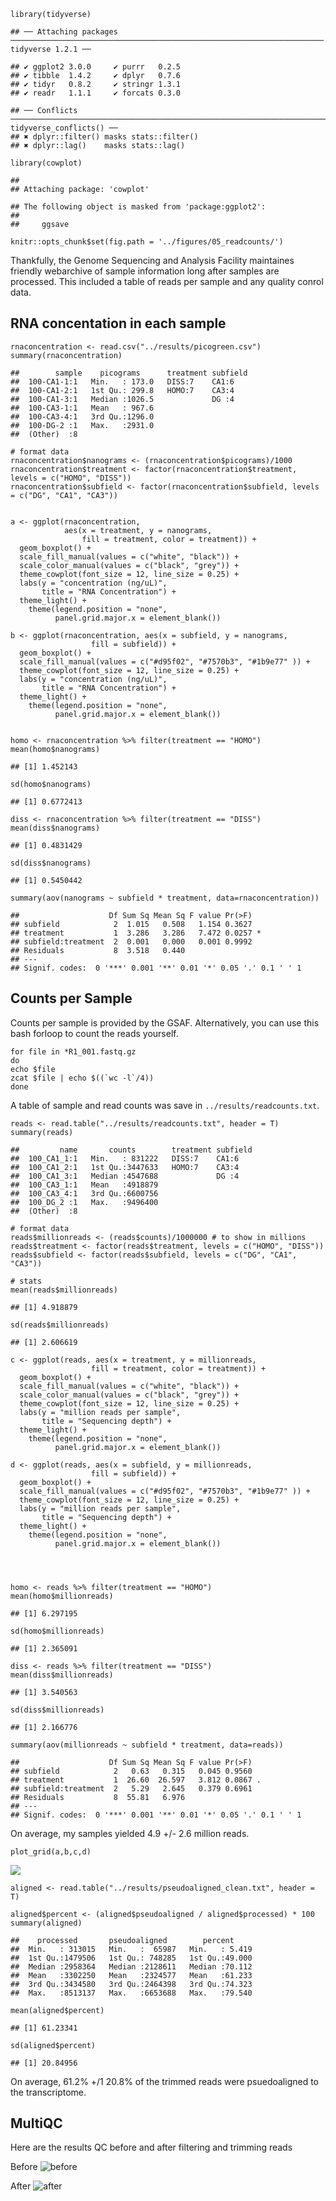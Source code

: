     library(tidyverse)

    ## ── Attaching packages ────────────────────────────────────────────────────────────────────── tidyverse 1.2.1 ──

    ## ✔ ggplot2 3.0.0     ✔ purrr   0.2.5
    ## ✔ tibble  1.4.2     ✔ dplyr   0.7.6
    ## ✔ tidyr   0.8.2     ✔ stringr 1.3.1
    ## ✔ readr   1.1.1     ✔ forcats 0.3.0

    ## ── Conflicts ───────────────────────────────────────────────────────────────────────── tidyverse_conflicts() ──
    ## ✖ dplyr::filter() masks stats::filter()
    ## ✖ dplyr::lag()    masks stats::lag()

    library(cowplot)

    ## 
    ## Attaching package: 'cowplot'

    ## The following object is masked from 'package:ggplot2':
    ## 
    ##     ggsave

    knitr::opts_chunk$set(fig.path = '../figures/05_readcounts/')

Thankfully, the Genome Sequencing and Analysis Facility maintaines
friendly webarchive of sample information long after samples are
processed. This included a table of reads per sample and any quality
conrol data.

RNA concentation in each sample
-------------------------------

    rnaconcentration <- read.csv("../results/picogreen.csv")
    summary(rnaconcentration)

    ##        sample    picograms      treatment subfield
    ##  100-CA1-1:1   Min.   : 173.0   DISS:7    CA1:6   
    ##  100-CA1-2:1   1st Qu.: 299.8   HOMO:7    CA3:4   
    ##  100-CA1-3:1   Median :1026.5             DG :4   
    ##  100-CA3-1:1   Mean   : 967.6                     
    ##  100-CA3-4:1   3rd Qu.:1296.0                     
    ##  100-DG-2 :1   Max.   :2931.0                     
    ##  (Other)  :8

    # format data
    rnaconcentration$nanograms <- (rnaconcentration$picograms)/1000 
    rnaconcentration$treatment <- factor(rnaconcentration$treatment, levels = c("HOMO", "DISS"))
    rnaconcentration$subfield <- factor(rnaconcentration$subfield, levels = c("DG", "CA1", "CA3"))


    a <- ggplot(rnaconcentration, 
                aes(x = treatment, y = nanograms, 
                    fill = treatment, color = treatment)) + 
      geom_boxplot() +
      scale_fill_manual(values = c("white", "black")) +
      scale_color_manual(values = c("black", "grey")) +
      theme_cowplot(font_size = 12, line_size = 0.25) +
      labs(y = "concentration (ng/uL)",
           title = "RNA Concentration") +
      theme_light() +
        theme(legend.position = "none",
              panel.grid.major.x = element_blank()) 

    b <- ggplot(rnaconcentration, aes(x = subfield, y = nanograms, 
                      fill = subfield)) + 
      geom_boxplot() +
      scale_fill_manual(values = c("#d95f02", "#7570b3", "#1b9e77" )) +
      theme_cowplot(font_size = 12, line_size = 0.25) +
      labs(y = "concentration (ng/uL)",
           title = "RNA Concentration") +
      theme_light() +
        theme(legend.position = "none",
              panel.grid.major.x = element_blank())


    homo <- rnaconcentration %>% filter(treatment == "HOMO") 
    mean(homo$nanograms)

    ## [1] 1.452143

    sd(homo$nanograms)

    ## [1] 0.6772413

    diss <- rnaconcentration %>% filter(treatment == "DISS") 
    mean(diss$nanograms)

    ## [1] 0.4831429

    sd(diss$nanograms)

    ## [1] 0.5450442

    summary(aov(nanograms ~ subfield * treatment, data=rnaconcentration))

    ##                    Df Sum Sq Mean Sq F value Pr(>F)  
    ## subfield            2  1.015   0.508   1.154 0.3627  
    ## treatment           1  3.286   3.286   7.472 0.0257 *
    ## subfield:treatment  2  0.001   0.000   0.001 0.9992  
    ## Residuals           8  3.518   0.440                 
    ## ---
    ## Signif. codes:  0 '***' 0.001 '**' 0.01 '*' 0.05 '.' 0.1 ' ' 1

Counts per Sample
-----------------

Counts per sample is provided by the GSAF. Alternatively, you can use
this bash forloop to count the reads yourself.

    for file in *R1_001.fastq.gz
    do
    echo $file
    zcat $file | echo $((`wc -l`/4)) 
    done 

A table of sample and read counts was save in
`../results/readcounts.txt`.

    reads <- read.table("../results/readcounts.txt", header = T)
    summary(reads)

    ##         name       counts        treatment subfield
    ##  100_CA1_1:1   Min.   : 831222   DISS:7    CA1:6   
    ##  100_CA1_2:1   1st Qu.:3447633   HOMO:7    CA3:4   
    ##  100_CA1_3:1   Median :4547688             DG :4   
    ##  100_CA3_1:1   Mean   :4918879                     
    ##  100_CA3_4:1   3rd Qu.:6600756                     
    ##  100_DG_2 :1   Max.   :9496400                     
    ##  (Other)  :8

    # format data
    reads$millionreads <- (reads$counts)/1000000 # to show in millions
    reads$treatment <- factor(reads$treatment, levels = c("HOMO", "DISS"))
    reads$subfield <- factor(reads$subfield, levels = c("DG", "CA1", "CA3"))

    # stats
    mean(reads$millionreads) 

    ## [1] 4.918879

    sd(reads$millionreads)

    ## [1] 2.606619

    c <- ggplot(reads, aes(x = treatment, y = millionreads, 
                      fill = treatment, color = treatment)) + 
      geom_boxplot() +
      scale_fill_manual(values = c("white", "black")) +
      scale_color_manual(values = c("black", "grey")) +
      theme_cowplot(font_size = 12, line_size = 0.25) +
      labs(y = "million reads per sample",
           title = "Sequencing depth") +
      theme_light() +
        theme(legend.position = "none",
              panel.grid.major.x = element_blank()) 

    d <- ggplot(reads, aes(x = subfield, y = millionreads, 
                      fill = subfield)) + 
      geom_boxplot() +
      scale_fill_manual(values = c("#d95f02", "#7570b3", "#1b9e77" )) +
      theme_cowplot(font_size = 12, line_size = 0.25) +
      labs(y = "million reads per sample",
           title = "Sequencing depth") +
      theme_light() +
        theme(legend.position = "none",
              panel.grid.major.x = element_blank())




    homo <- reads %>% filter(treatment == "HOMO") 
    mean(homo$millionreads)

    ## [1] 6.297195

    sd(homo$millionreads)

    ## [1] 2.365091

    diss <- reads %>% filter(treatment == "DISS") 
    mean(diss$millionreads)

    ## [1] 3.540563

    sd(diss$millionreads)

    ## [1] 2.166776

    summary(aov(millionreads ~ subfield * treatment, data=reads))

    ##                    Df Sum Sq Mean Sq F value Pr(>F)  
    ## subfield            2   0.63   0.315   0.045 0.9560  
    ## treatment           1  26.60  26.597   3.812 0.0867 .
    ## subfield:treatment  2   5.29   2.645   0.379 0.6961  
    ## Residuals           8  55.81   6.976                 
    ## ---
    ## Signif. codes:  0 '***' 0.001 '**' 0.01 '*' 0.05 '.' 0.1 ' ' 1

On average, my samples yielded 4.9 +/- 2.6 million reads.

    plot_grid(a,b,c,d)

![](../figures/05_readcounts/RNA-1.png)

    aligned <- read.table("../results/pseudoaligned_clean.txt", header = T)

    aligned$percent <- (aligned$pseudoaligned / aligned$processed) * 100
    summary(aligned)

    ##    processed       pseudoaligned        percent      
    ##  Min.   : 313015   Min.   :  65987   Min.   : 5.419  
    ##  1st Qu.:1479506   1st Qu.: 748285   1st Qu.:49.000  
    ##  Median :2958364   Median :2128611   Median :70.112  
    ##  Mean   :3302250   Mean   :2324577   Mean   :61.233  
    ##  3rd Qu.:3434580   3rd Qu.:2464398   3rd Qu.:74.323  
    ##  Max.   :8513137   Max.   :6653688   Max.   :79.540

    mean(aligned$percent)

    ## [1] 61.23341

    sd(aligned$percent)

    ## [1] 20.84956

On average, 61.2% +/1 20.8% of the trimmed reads were psuedoaligned to
the transcriptome.

MultiQC
-------

Here are the results QC before and after filtering and trimming reads

Before ![before](../figures/06_readcounts/before.png)

After ![after](../figures/06_readcounts/after.png)
